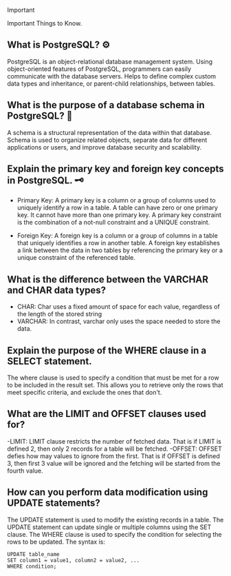 > [!IMPORTANT]
> Important Things to Know.




## What is PostgreSQL? :gear:
PostgreSQL is an object-relational database management system. Using object-oriented features of PostgreSQL, programmers can easily communicate with the database servers. Helps to define complex custom data types and inheritance, or parent-child relationships, between tables.



## What is the purpose of a database schema in PostgreSQL? :wrench:
A schema is a structural representation of the data within that database. Schema is used to organize related objects, separate data for different applications or users, and improve database security and scalability.



## Explain the primary key and foreign key concepts in PostgreSQL. :old_key:
- Primary Key: A primary key is a column or a group of columns used to uniquely identify a row in a table. A table can have zero or one primary key. It cannot have more than one primary key. A primary key constraint is the combination of a not-null constraint and a UNIQUE constraint.

- Foreign Key: A foreign key is a column or a group of columns in a table that uniquely identifies a row in another table. A foreign key establishes a link between the data in two tables by referencing the primary key or a unique constraint of the referenced table.



## What is the difference between the VARCHAR and CHAR data types?
- CHAR: Char uses a fixed amount of space for each value, regardless of the length of the stored string
- VARCHAR: In contrast, varchar only uses the space needed to store the data.


## Explain the purpose of the WHERE clause in a SELECT statement.
The where clause is used to specify a condition that must be met for a row to be included in the result set. This allows you to retrieve only the rows that meet specific criteria, and exclude the ones that don't.


## What are the LIMIT and OFFSET clauses used for?
-LIMIT: LIMIT clause restricts the number of fetched data. That is if LIMIT is defined 2, then only 2 records for a table will be fetched.
-OFFSET: OFFSET defies how may values to ignore from the first. That is if OFFSET is defined 3, then first 3 value will be ignored and the fetching will be started from the fourth value.


## How can you perform data modification using UPDATE statements?
The UPDATE statement is used to modify the existing records in a table. The UPDATE statement can update single or multiple columns using the SET clause. The WHERE clause is used to specify the condition for selecting the rows to be updated. The syntax is:
```
UPDATE table_name
SET column1 = value1, column2 = value2, ...
WHERE condition;
```





